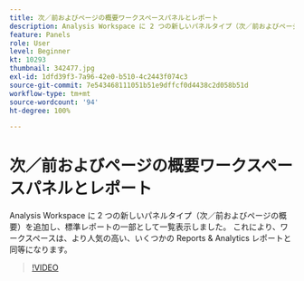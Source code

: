 ```yaml
---
title: 次／前およびページの概要ワークスペースパネルとレポート
description: Analysis Workspace に 2 つの新しいパネルタイプ（次／前およびページの概要）を追加し、標準レポートの一部として一覧表示しました。 これにより、ワークスペースは、より人気の高い、いくつかの Reports & Analytics レポートと同等になります。
feature: Panels
role: User
level: Beginner
kt: 10293
thumbnail: 342477.jpg
exl-id: 1dfd39f3-7a96-42e0-b510-4c2443f074c3
source-git-commit: 7e543468111051b51e9dffcf0d4438c2d058b51d
workflow-type: tm+mt
source-wordcount: '94'
ht-degree: 100%

---
```


# 次／前およびページの概要ワークスペースパネルとレポート

Analysis Workspace に 2 つの新しいパネルタイプ（次／前およびページの概要）を追加し、標準レポートの一部として一覧表示しました。 これにより、ワークスペースは、より人気の高い、いくつかの Reports &amp; Analytics レポートと同等になります。

>[!VIDEO](https://video.tv.adobe.com/v/342477/?quality=12&learn=on)
